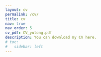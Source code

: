 ```yaml
---
layout: cv
permalink: /cv/
title: cv
nav: true
nav_order: 5
cv_pdf: CV_yutong.pdf
description: You can download my CV here.
# toc:
#   sidebar: left
---
```

